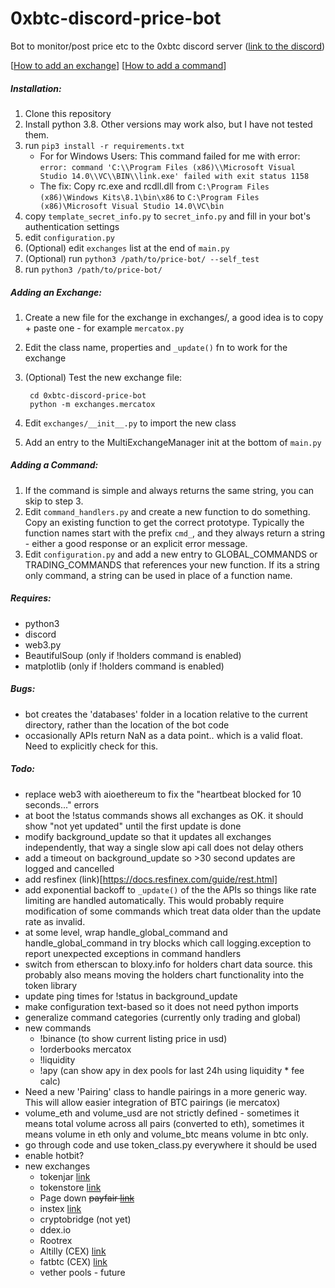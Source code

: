 # 0xbtc-discord-price-bot
Bot to monitor/post price etc to the 0xbtc discord server ([link to the discord](https://discord.gg/rQbhv7u))

\[[How to add an exchange](#adding-an-exchange)\] \[[How to add a command](#adding-a-command)\]

##### Installation:

1. Clone this repository
2. Install python 3.8. Other versions may work also, but I have not tested them.
3. run `pip3 install -r requirements.txt`
   - For for Windows Users: This command failed for me with error:
   `error: command 'C:\\Program Files (x86)\\Microsoft Visual Studio 14.0\\VC\\BIN\\link.exe' failed with exit status 1158`
   - The fix: Copy rc.exe and rcdll.dll from `C:\Program Files (x86)\Windows Kits\8.1\bin\x86` to `C:\Program Files (x86)\Microsoft Visual Studio 14.0\VC\bin`
4. copy `template_secret_info.py` to `secret_info.py` and fill in your bot's authentication settings
5. edit `configuration.py`
6. (Optional) edit `exchanges` list at the end of `main.py`
7. (Optional) run `python3 /path/to/price-bot/ --self_test`
8. run `python3 /path/to/price-bot/`

##### Adding an Exchange:
1. Create a new file for the exchange in exchanges/, a good idea is to copy + 
   paste one - for example `mercatox.py`
2. Edit the class name, properties and `_update()` fn to work for the exchange
3. (Optional) Test the new exchange file: 

        cd 0xbtc-discord-price-bot
        python -m exchanges.mercatox

4. Edit `exchanges/__init__.py` to import the new class
5. Add an entry to the MultiExchangeManager init at the bottom of `main.py`

##### Adding a Command:
1. If the command is simple and always returns the same string, you can skip
   to step 3.
2. Edit `command_handlers.py` and create a new function to do something. Copy
   an existing function to get the correct prototype. Typically the function
   names start with the prefix `cmd_`, and they always return a string - either
   a good response or an explicit error message.
3. Edit `configuration.py` and add a new entry to GLOBAL_COMMANDS or
   TRADING_COMMANDS that references your new function. If its a string only 
   command, a string can be used in place of a function name.

##### Requires:
 - python3
 - discord
 - web3.py
 - BeautifulSoup (only if !holders command is enabled)
 - matplotlib (only if !holders command is enabled)

##### Bugs:
 - bot creates the 'databases' folder in a location relative to the current
   directory, rather than the location of the bot code
 - occasionally APIs return NaN as a data point.. which is a valid float. Need
   to explicitly check for this.

##### Todo:
 - replace web3 with aioethereum to fix the "heartbeat blocked for 10 seconds..." errors
 - at boot the !status commands shows all exchanges as OK. it should show "not yet
   updated" until the first update is done
 - modify background_update so that it updates all exchanges independently, that way
   a single slow api call does not delay others
 - add a timeout on background_update so >30 second updates are logged and cancelled
 - add resfinex (link)[https://docs.resfinex.com/guide/rest.html]
 - add exponential backoff to `_update()` of the the APIs so things like rate 
   limiting are handled automatically. This would probably require modification
   of some commands which treat data older than the update rate as invalid.
 - at some level, wrap handle_global_command and handle_global_command in try
   blocks which call logging.exception to report unexpected exceptions in
   command handlers
 - switch from etherscan to bloxy.info for holders chart data source. this
   probably also means moving the holders chart functionality into the token
   library
 - update ping times for !status in background_update
 - make configuration text-based so it does not need python imports
 - generalize command categories (currently only trading and global)
 - new commands
   - !binance (to show current listing price in usd)
   - !orderbooks mercatox
   - !liquidity
   - !apy (can show apy in dex pools for last 24h using liquidity * fee calc)
 - Need a new 'Pairing' class to handle pairings in a more generic way. This
   will allow easier integration of BTC pairings (ie mercatox)
 - volume_eth and volume_usd are not strictly defined - sometimes it means total
   volume across all pairs (converted to eth), sometimes it means volume in eth
   only and volume_btc means volume in btc only.
 - go through code and use token_class.py everywhere it should be used
 - enable hotbit?
 - new exchanges
   - tokenjar [link](https://tokenjar.io/0xbtc)
   - tokenstore [link](https://token.store/trade/0xBTC)
   - Page down ~~payfair [link](https://payfair.io/?coin=0XBTC&tradeType=sell&currency=USD)~~
   - instex [link](https://app.instex.io/0xBTC-WETH)
   - cryptobridge (not yet)
   - ddex.io
   - Rootrex
   - Altilly (CEX) [link](https://www.altilly.com/market/0xBTC_ETH)
   - fatbtc (CEX) [link](https://fatbtc.com/trading?currency=0XBTC%2FUSDT&freetab=2)
   - vether pools - future
